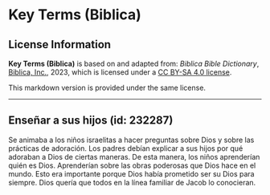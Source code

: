 # Key Terms (Biblica)

## License Information

**Key Terms (Biblica)** is based on and adapted from: _Biblica Bible Dictionary_, [Biblica, Inc.](https://www.biblica.com/), 2023, which is licensed under a [CC BY-SA 4.0 license](https://creativecommons.org/licenses/by-sa/4.0/legalcode.en).

This markdown version is provided under the same license.



--------------------------------

## Enseñar a sus hijos (id: 232287)

Se animaba a los niños israelitas a hacer preguntas sobre Dios y sobre las prácticas de adoración. Los padres debían explicar a sus hijos por qué adoraban a Dios de ciertas maneras. De esta manera, los niños aprenderían quién es Dios. Aprenderían sobre las obras poderosas que Dios hace en el mundo. Esto era importante porque Dios había prometido ser su Dios para siempre. Dios quería que todos en la línea familiar de Jacob lo conocieran.


